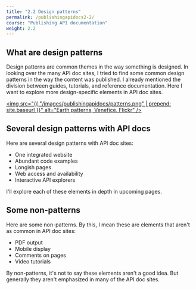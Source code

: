 ```yaml
---
title: "2.2 Design patterns"
permalink: /publishingapidocs2-2/
course: "Publishing API documentation"
weight: 2.2
---
```


## What are design patterns

Design patterns are common themes in the way something is designed. In looking over the many API doc sites, I tried to find some common design patterns in the way the content was published. I already mentioned the division between guides, tutorials, and reference documentation. Here I want to explore more design-specific elements in API doc sites.

<a href="https://flic.kr/p/ssQqiL"><img src="{{ "/images/publishingapidocs/patterns.png" | prepend: site.baseurl }}" alt="Earth patterns, Venefice. Flickr" /></a>

## Several design patterns with API docs

Here are several design patterns with API doc sites:

* One integrated website
* Abundant code examples
* Longish pages
* Web access and availability
* Interactive API explorers

I'll explore each of these elements in depth in upcoming pages.

## Some non-patterns

Here are some non-patterns. By this, I mean these are elements that aren't as common in API doc sites:

* PDF output
* Mobile display
* Comments on pages
* Video tutorials

By non-patterns, it's not to say these elements aren't a good idea. But generally they aren't emphasized in many of the API doc sites.



